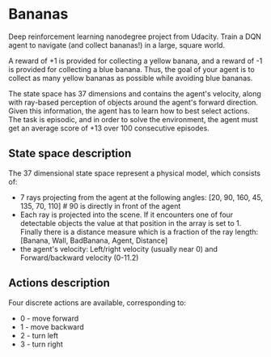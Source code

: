 # Bananas
Deep reinforcement learning nanodegree project from Udacity. Train a DQN agent to navigate (and collect bananas!) in a large, square world.

A reward of +1 is provided for collecting a yellow banana, and a reward of -1 is provided for collecting a blue banana. Thus, the goal of your agent is to collect as many yellow bananas as possible while avoiding blue bananas.

The state space has 37 dimensions and contains the agent's velocity, along with ray-based perception of objects around the agent's forward direction. Given this information, the agent has to learn how to best select actions. The task is episodic, and in order to solve the environment, the agent must get an average score of +13 over 100 consecutive episodes.

## State space description

The 37 dimensional state space represent a physical model, which consists of:

* 7 rays projecting from the agent at the following angles: [20, 90, 160, 45, 135, 70, 110] # 90 is directly in front of the agent
* Each ray is projected into the scene. If it encounters one of four detectable objects the value at that position in the array is set to 1. Finally there is a distance measure which is a fraction of the ray length: [Banana, Wall, BadBanana, Agent, Distance]
* the agent's velocity: Left/right velocity (usually near 0) and Forward/backward velocity (0-11.2)

## Actions description

 Four discrete actions are available, corresponding to:

* 0 - move forward
* 1 - move backward
* 2 - turn left
* 3 - turn right




